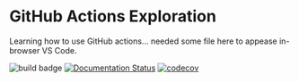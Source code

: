# GitHub Actions Exploration

Learning how to use GitHub actions... needed some file here to appease in-browser VS Code.

![build badge](https://github.com/bmcandr/gh-actions-expl/actions/workflows/test.yml/badge.svg)
[![Documentation Status](https://readthedocs.org/projects/gh-actions-expl/badge/?version=latest)](https://gh-actions-expl.readthedocs.io/en/latest/?badge=latest)
[![codecov](https://codecov.io/gh/bmcandr/gh-actions-expl/branch/main/graph/badge.svg?token=XSLIADY9JW)](https://codecov.io/gh/bmcandr/gh-actions-expl)
